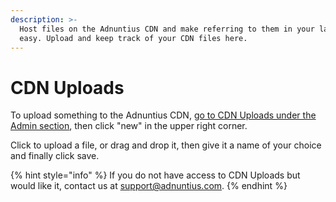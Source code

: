 ```yaml
---
description: >-
  Host files on the Adnuntius CDN and make referring to them in your layouts
  easy. Upload and keep track of your CDN files here.
---
```


# CDN Uploads

To upload something to the Adnuntius CDN, [go to CDN Uploads under the Admin section](https://admin.adnuntius.com/admin/cdn-uploads), then click "new" in the upper right corner.&#x20;

Click to upload a file, or drag and drop it, then give it a name of your choice and finally click save.&#x20;

{% hint style="info" %}
If you do not have access to CDN Uploads but would like it, contact us at support@adnuntius.com.
{% endhint %}
